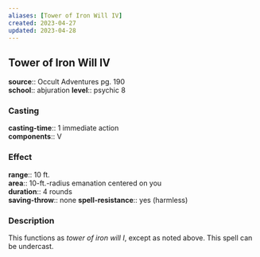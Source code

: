 ```yaml
---
aliases: [Tower of Iron Will IV]
created: 2023-04-27
updated: 2023-04-28
---
```


## Tower of Iron Will IV

**source**:: Occult Adventures pg. 190  
**school**:: abjuration
**level**:: psychic 8

### Casting

**casting-time**:: 1 immediate action  
**components**:: V

### Effect

**range**:: 10 ft.  
**area**:: 10-ft.-radius emanation centered on you  
**duration**:: 4 rounds  
**saving-throw**:: none
**spell-resistance**:: yes (harmless)

### Description

This functions as *tower of iron will I*, except as noted above. This spell can be undercast.
